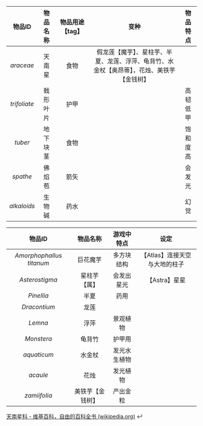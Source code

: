 

|    物品ID    | 物品名称 | 物品用途【tag】 |                             变种                             | 物品特点 |
| :----------: | :------: | :-------------: | :----------------------------------------------------------: | :------: |
|  *araceae*   |  天南星  |      食物       | 假龙莲【魔芋】、星柱芋、半夏、龙莲、浮萍、龟背竹、水金杖【奥昂蒂】，花烛、美铁芋【金钱树】 |          |
| *trifoliate* | 戟形叶片 |      护甲       |                                                              | 高韧低甲 |
|   *tuber*    | 地下块茎 |      食物       |                                                              | 饱和度高 |
|   *spathe*   |  佛焰苞  |      箭矢       |                                                              |  会发光  |
| *alkaloids*  |  生物碱  |      药水       |                                                              |   幻觉   |



|           物品ID           |     物品名称     |  游戏中特点  |             设定              |
| :------------------------: | :--------------: | :----------: | :---------------------------: |
| *Amorphophallus* *titanum* |     巨花魔芋     |  多方块结构  | 【Atlas】连接天空与大地的柱子 |
|       *Asterostigma*       |   星柱芋【属】   |  会发出星光  |         【Astra】星星         |
|         *Pinellia*         |       半夏       |     药用     |                               |
|        *Dracontium*        |       龙莲       |              |                               |
|          *Lemna*           |       浮萍       |   景观植物   |                               |
|         *Monstera*         |      龟背竹      |    护甲用    |                               |
|        *aquaticum*         |      水金杖      | 发光水生植物 |                               |
|          *acaule*          |       花烛       |   发光植物   |                               |
|        *zamiifolia*        | 美铁芋【金钱树】 |   产出金粒   |                               |

 [天南星科 - 维基百科，自由的百科全书 (wikipedia.org)](https://zh.wikipedia.org/wiki/天南星科) ↩





